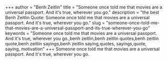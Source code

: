 +++
author = "Benh Zeitlin"
title = "Someone once told me that movies are a universal passport. And it's true, wherever you go."
description = "the best Benh Zeitlin Quote: Someone once told me that movies are a universal passport. And it's true, wherever you go."
slug = "someone-once-told-me-that-movies-are-a-universal-passport-and-its-true-wherever-you-go"
keywords = "Someone once told me that movies are a universal passport. And it's true, wherever you go.,benh zeitlin,benh zeitlin quotes,benh zeitlin quote,benh zeitlin sayings,benh zeitlin saying,quotes, sayings,quote, saying, motivation"
+++
Someone once told me that movies are a universal passport. And it's true, wherever you go.
